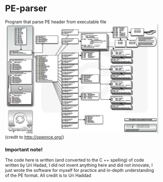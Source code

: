 # PE-parser
Program that parse PE header from executable file  
![alt text](https://github.com/bom2013/PE-parser/blob/master/PE-image.png?raw=true) 
(credit to http://openrce.org/)
### Important note!
The code here is written (and converted to the C ++ spelling) of code written by Uri Hadad, I did not invent anything here and did not innovate, I just wrote the software for myself for practice and in-depth understanding of the PE format.
All credit is to Uri Haddad
